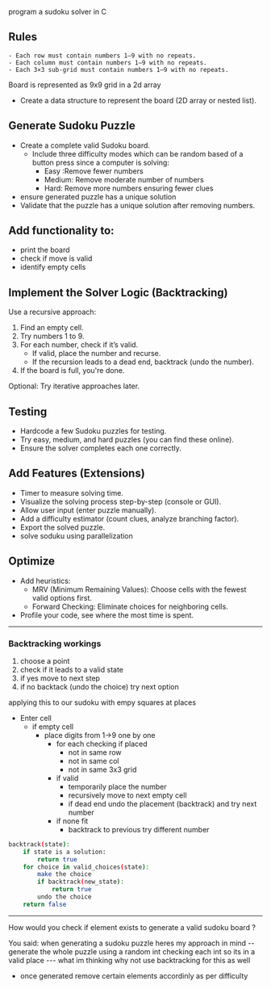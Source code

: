 program a sudoku solver in C

## Rules
    - Each row must contain numbers 1–9 with no repeats.
    - Each column must contain numbers 1–9 with no repeats.
    - Each 3×3 sub-grid must contain numbers 1–9 with no repeats.

Board is represented as 9x9 grid in a 2d array
- Create a data structure to represent the board (2D array or nested list).

## Generate Sudoku Puzzle
- Create a complete valid Sudoku board.
    - Include three difficulty modes which can be random based of a button press since a computer is solving:
        - Easy :Remove fewer numbers
        - Medium: Remove moderate number of numbers
        - Hard: Remove more numbers ensuring fewer clues
- ensure generated puzzle has a unique solution
- Validate that the puzzle has a unique solution after removing numbers.

## Add functionality to:
- print the board
- check if move is valid
- identify empty cells

## Implement the Solver Logic (Backtracking)
Use a recursive approach:
1. Find an empty cell.
2. Try numbers 1 to 9.
3. For each number, check if it’s valid.
    - If valid, place the number and recurse.
    - If the recursion leads to a dead end, backtrack (undo the number).
4. If the board is full, you're done.

Optional: Try iterative approaches later.

## Testing
- Hardcode a few Sudoku puzzles for testing.
- Try easy, medium, and hard puzzles (you can find these online).
- Ensure the solver completes each one correctly.

## Add Features (Extensions)
- Timer to measure solving time.
- Visualize the solving process step-by-step (console or GUI).
- Allow user input (enter puzzle manually).
- Add a difficulty estimator (count clues, analyze branching factor).
- Export the solved puzzle.
- solve soduku using parallelization


## Optimize
- Add heuristics:
    -   MRV (Minimum Remaining Values): Choose cells with the fewest valid options first.
    - Forward Checking: Eliminate choices for neighboring cells.
- Profile your code, see where the most time is spent.
---

### Backtracking workings
1. choose a point
2. check if it leads to a valid state
3. if yes move to next step
4. if no backtack (undo the choice) try next option

applying this to our sudoku with empy squares at places 
- Enter cell
    - if empty cell
        - place digits from 1->9 one by one
            - for each checking if placed
                - not in same row
                - not in same col
                - not in same 3x3 grid
            - if valid
                - temporarily place the number
                - recursively move to next empty cell
                - if dead end undo the placement (backtrack) and try next number
            - if none fit
                - backtrack to previous try different number


```sh
backtrack(state):
    if state is a solution:
        return true
    for choice in valid_choices(state):
        make the choice
        if backtrack(new_state):
            return true
        undo the choice
    return false
```


---
How would you check if element exists to generate a valid sudoku board ?

You said:
when generating a sudoku puzzle heres my approach in mind 
-- generate the whole puzzle using a random int checking each int so its in a valid place
 --- what im thinking why not use backtracking for this as well
- once generated remove certain elements accordinly as per difficulty

